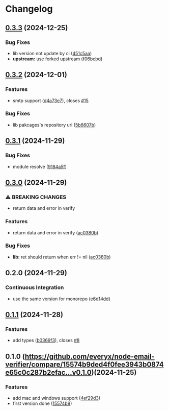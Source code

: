 # Changelog

## [0.3.3](https://github.com/everyx/node-email-verifier/compare/v0.3.2...v0.3.3) (2024-12-25)


### Bug Fixes

* lib version not update by ci ([451c5aa](https://github.com/everyx/node-email-verifier/commit/451c5aaa34232687d620c589b7b7254e29e45936))
* **upstream:** use forked upstream ([f06bcbd](https://github.com/everyx/node-email-verifier/commit/f06bcbdb418059fe5d32017040fcff73c34c5722))

## [0.3.2](https://github.com/everyx/node-email-verifier/compare/v0.3.1...v0.3.2) (2024-12-01)


### Features

* smtp support ([d4a73e7](https://github.com/everyx/node-email-verifier/commit/d4a73e73ad04b3bc8f904a1b8b082424d82b8de2)), closes [#15](https://github.com/everyx/node-email-verifier/issues/15)


### Bug Fixes

* lib pakcages's repository url ([5b6607b](https://github.com/everyx/node-email-verifier/commit/5b6607b73ffe27bf412cb2adc9a359ce6a67550c))

## [0.3.1](https://github.com/everyx/node-email-verifier/compare/v0.3.0...v0.3.1) (2024-11-29)


### Bug Fixes

* module resolve ([9184a5f](https://github.com/everyx/node-email-verifier/commit/9184a5ff5028aaeac1e24330f0d2e712f823c01c))

## [0.3.0](https://github.com/everyx/node-email-verifier/compare/v0.2.0...v0.3.0) (2024-11-29)


### ⚠ BREAKING CHANGES

* return data and error in verify

### Features

* return data and error in verify ([ac0380b](https://github.com/everyx/node-email-verifier/commit/ac0380bea70533958f9dc729673fd27c8454b7db))


### Bug Fixes

* **lib:** ret should return when err != nil ([ac0380b](https://github.com/everyx/node-email-verifier/commit/ac0380bea70533958f9dc729673fd27c8454b7db))

## 0.2.0 (2024-11-29)


### Continuous Integration

* use the same version for monorepo ([e6d14dd](https://github.com/everyx/node-email-verifier/commit/e6d14ddc05519da0b5ceb7d99b44b7e613c56506))

## [0.1.1](https://github.com/everyx/node-email-verifier/compare/v0.1.0...v0.1.1) (2024-11-28)


### Features

* add types ([b0369f3](https://github.com/everyx/node-email-verifier/commit/b0369f3db42b8de21f945772d9558689e64465b1)), closes [#8](https://github.com/everyx/node-email-verifier/issues/8)

## 0.1.0 (https://github.com/everyx/node-email-verifier/compare/15574b9ded4f0fee3943b0874e65c0c287b2efac...v0.1.0)(2024-11-25)


### Features

* add mac and windows support ([4ef29d3](https://github.com/everyx/node-email-verifier/commit/4ef29d3c1535310a651d7cf403b271d62a062cd9))
* first version done ([15574b9](https://github.com/everyx/node-email-verifier/commit/15574b9ded4f0fee3943b0874e65c0c287b2efac))
